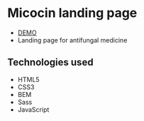 # Micocin landing page
- [DEMO](https://germandolia.github.io/layout__test-task/)
- Landing page for antifungal medicine

## Technologies used
- HTML5
- CSS3
- BEM
- Sass
- JavaScript
